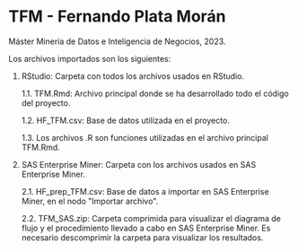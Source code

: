 # TFM - Fernando Plata Morán
Máster Minería de Datos e Inteligencia de Negocios, 2023.

Los archivos importados son los siguientes:

1. RStudio: Carpeta con todos los archivos usados en RStudio.

   1.1. TFM.Rmd: Archivo principal donde se ha desarrollado todo el código del proyecto.

   1.2. HF_TFM.csv: Base de datos utilizada en el proyecto.

   1.3. Los archivos .R son funciones utilizadas en el archivo principal TFM.Rmd.

3. SAS Enterprise Miner: Carpeta con los archivos usados en SAS Enterprise Miner.

   2.1. HF_prep_TFM.csv: Base de datos a importar en SAS Enterprise Miner, en el nodo "Importar archivo".

   2.2. TFM_SAS.zip: Carpeta comprimida para visualizar el diagrama de flujo y el procedimiento llevado a cabo en SAS Enterprise Miner. Es necesario descomprimir la carpeta para visualizar los resultados.
